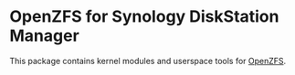 # OpenZFS for Synology DiskStation Manager

This package contains kernel modules and userspace tools for
[OpenZFS](https://openzfs.org/).

